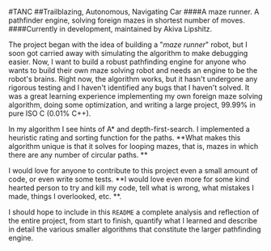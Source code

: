 #TANC
##Trailblazing, Autonomous, Navigating Car
####A maze runner. A pathfinder engine, solving foreign mazes in shortest number of moves. 
####Currently in development, maintained by Akiva Lipshitz.

The project began with the idea of building a "*maze runner*" robot, but I soon got carried away with simulating the algorithm to make debugging easier. Now, I want to build a robust pathfinding engine for anyone who wants to build their own maze solving robot and needs an engine to be the robot's brains. Right now, the algorithm works, but it hasn't undergone any rigorous testing and I haven't identified any bugs that I haven't solved. It was a great learning experience implementing my own foreign maze solving algorithm, doing some optimization, and writing a large project, 99.99% in pure ISO C (0.01% C++).

In my algorithm I see hints of A* and depth-first-search. I implemented a heuristic rating and sorting function for the paths. **What makes this algorithm unique is that it solves for looping mazes, that is, mazes in which there are any number of circular paths. **

I would love for anyone to contribute to this project even a small amount of code, or even write some tests. **I would love even more for some kind hearted person to try and kill my code, tell what is wrong, what mistakes I made, things I overlooked, etc. **. 

I should hope to include in this `README` a complete analysis and reflection of the entire project, from start to finish, quantify what I learned and describe in detail the various smaller algorithms that constitute the larger pathfinding engine. 






